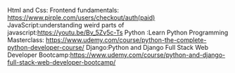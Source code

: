 Html and Css: Frontend fundamentals: https://www.pirple.com/users/checkout/auth(paid)
JavaScript:understanding weird parts of javascript:https://youtu.be/Bv_5Zv5c-Ts
Python :Learn Python Programming Masterclass: https://www.udemy.com/course/python-the-complete-python-developer-course/
Django:Python and Django Full Stack Web Developer Bootcamp:https://www.udemy.com/course/python-and-django-full-stack-web-developer-bootcamp/
